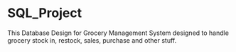 # SQL_Project
 This Database Design for Grocery Management System designed to handle grocery stock in, restock, sales, purchase and other stuff. 
